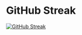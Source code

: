 # GitHub Streak

[![GitHub Streak](http://github-readme-streak-stats.herokuapp.com?user=honyanya&theme=dark)](https://git.io/streak-stats)
